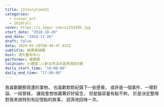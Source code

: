 ```yaml
---
title: 12storytime31
categories:
  - visual_art
  - 2018fall
cover: https://i.imgur.com/ai2Sd1Rh.jpg
start_date: "2018-10-20"
end_date: "2018-11-26"
draft: false
date: 2020-05-20T08:49:47.832Z
subtitle: 楊惠期個展
host: 清大藝術中心
performer: 楊惠期
location: 小禮堂://新北市淡水區馬偕街5號
daily_start_time: "10:00:00"
daily_end_time: "17:00:00"
---
```


我喜歡觀察周遭的事物， 也喜歡默默紀錄下一些感覺， 或許是一個事件、一場對話、一段曾經， 讓我會想收藏著好好留念， 但是腦容量有點不夠， 於是決定整理對我來說特別有記憶點的故事， 認真地回味一次。